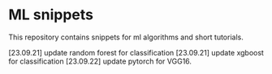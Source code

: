 # ML snippets
This repository contains snippets for ml algorithms and short tutorials. 

[23.09.21] update random forest for classification
[23.09.21] update xgboost for classification
[23.09.22] update pytorch for VGG16.
